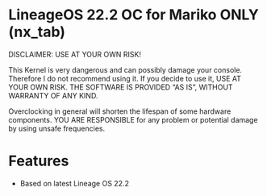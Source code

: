 # LineageOS 22.2 OC for Mariko ONLY (nx_tab)

DISCLAIMER: USE AT YOUR OWN RISK!

This Kernel is very dangerous and can possibly damage your console. Therefore I do not recommend using it. If you decide to use it, USE AT YOUR OWN RISK. THE SOFTWARE IS PROVIDED “AS IS”, WITHOUT WARRANTY OF ANY KIND.

Overclocking in general will shorten the lifespan of some hardware components. YOU ARE RESPONSIBLE for any problem or potential damage by using unsafe frequencies.

# Features 

* Based on latest Lineage OS 22.2
